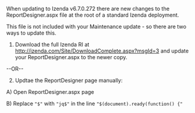 When updating to Izenda v6.7.0.272 there are new changes to the ReportDesigner.aspx file at the root of a standard Izenda deployment.

This file is not included with your Maintenance update - so there are two ways to update this.

1) Download the full Izenda RI at  http://izenda.com/Site/DownloadComplete.aspx?msgId=3 and update your ReportDesigner.aspx to the newer copy.

--OR--

2) Updtae the ReportDesigner page manually:

A) Open ReportDesigner.aspx page

B) Replace ``"$"`` with ``"jq$"`` in the line ``"$(document).ready(function() {"``